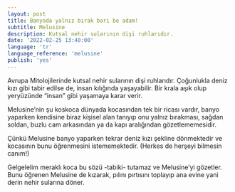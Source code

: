```yaml
---
layout: post
title: Banyoda yalnız bırak bari be adam!
subtitle: Melusine
description: Kutsal nehir sularının dişi ruhlarıdır.
date: '2022-02-25 13:40:00'
language: 'tr'
language_reference: 'melusine'
publish: 'yes'
---
```

Avrupa Mitolojilerinde kutsal nehir sularının dişi ruhlarıdır. Çoğunlukla deniz kızı gibi tabir edilse de, insan kılığında yaşayabilir. Bir krala aşık olup yeryüzünde “insan” gibi yaşamaya karar verir.

Melusine’nin şu koskoca dünyada kocasından tek bir ricası vardır, banyo yaparken kendisine biraz kişisel alan tanıyıp onu yalnız bırakması, sağdan soldan, buzlu cam arkasından ya da kapı aralığından gözetlememesidir.

Çünkü Melusine banyo yaparken tekrar deniz kızı şekline dönmektedir ve kocasının bunu öğrenmesini istememektedir. (Herkes de herşeyi bilmesin canım!)

Gelgelelim meraklı koca bu sözü -tabiki- tutamaz ve Melusine’yi gözetler. Bunu öğrenen Melusine de kızarak, pılını pırtısını toplayıp ana evine yani derin nehir sularına döner.
